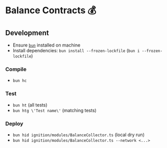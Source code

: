 # Balance Contracts 💰

## Development

- Ensure [`bun`](https://bun.sh) installed on machine
- Install dependencies: `bun install --frozen-lockfile` (`bun i --frozen-lockfile`)

### Compile

- `bun hc`

### Test

- `bun ht` (all tests)
- `bun htg \'Test name\'` (matching tests)

### Deploy

- `bun hid ignition/modules/BalanceCollector.ts` (local dry run)
- `bun hid ignition/modules/BalanceCollector.ts --network <...>`
